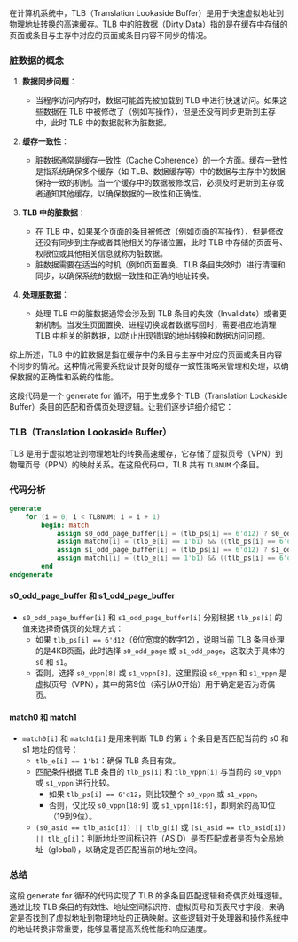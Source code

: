 在计算机系统中，TLB（Translation Lookaside Buffer）是用于快速虚拟地址到物理地址转换的高速缓存。TLB 中的脏数据（Dirty Data）指的是在缓存中存储的页面或条目与主存中对应的页面或条目内容不同步的情况。

### 脏数据的概念

1. **数据同步问题**：
   - 当程序访问内存时，数据可能首先被加载到 TLB 中进行快速访问。如果这些数据在 TLB 中被修改了（例如写操作），但是还没有同步更新到主存中，此时 TLB 中的数据就称为脏数据。

2. **缓存一致性**：
   - 脏数据通常是缓存一致性（Cache Coherence）的一个方面。缓存一致性是指系统确保多个缓存（如 TLB、数据缓存等）中的数据与主存中的数据保持一致的机制。当一个缓存中的数据被修改后，必须及时更新到主存或者通知其他缓存，以确保数据的一致性和正确性。

3. **TLB 中的脏数据**：
   - 在 TLB 中，如果某个页面的条目被修改（例如页面的写操作），但是修改还没有同步到主存或者其他相关的存储位置，此时 TLB 中存储的页面号、权限位或其他相关信息就称为脏数据。
   - 脏数据需要在适当的时机（例如页面置换、TLB 条目失效时）进行清理和同步，以确保系统的数据一致性和正确的地址转换。

4. **处理脏数据**：
   - 处理 TLB 中的脏数据通常会涉及到 TLB 条目的失效（Invalidate）或者更新机制。当发生页面置换、进程切换或者数据写回时，需要相应地清理 TLB 中相关的脏数据，以防止出现错误的地址转换和数据访问问题。

综上所述，TLB 中的脏数据是指在缓存中的条目与主存中对应的页面或条目内容不同步的情况。这种情况需要系统设计良好的缓存一致性策略来管理和处理，以确保数据的正确性和系统的性能。





这段代码是一个 generate for 循环，用于生成多个 TLB（Translation Lookaside Buffer）条目的匹配和奇偶页处理逻辑。让我们逐步详细介绍它：

### TLB（Translation Lookaside Buffer）

TLB 是用于虚拟地址到物理地址的转换高速缓存，它存储了虚拟页号（VPN）到物理页号（PPN）的映射关系。在这段代码中，TLB 共有 `TLBNUM` 个条目。

### 代码分析

```verilog
generate
    for (i = 0; i < TLBNUM; i = i + 1)
        begin: match
            assign s0_odd_page_buffer[i] = (tlb_ps[i] == 6'd12) ? s0_odd_page : s0_vppn[8];
            assign match0[i] = (tlb_e[i] == 1'b1) && ((tlb_ps[i] == 6'd12) ? s0_vppn == tlb_vppn[i] : s0_vppn[18: 9] == tlb_vppn[i][18: 9]) && ((s0_asid == tlb_asid[i]) || tlb_g[i]);
            assign s1_odd_page_buffer[i] = (tlb_ps[i] == 6'd12) ? s1_odd_page : s1_vppn[8];
            assign match1[i] = (tlb_e[i] == 1'b1) && ((tlb_ps[i] == 6'd12) ? s1_vppn == tlb_vppn[i] : s1_vppn[18: 9] == tlb_vppn[i][18: 9]) && ((s1_asid == tlb_asid[i]) || tlb_g[i]);
        end
endgenerate
```

#### s0_odd_page_buffer 和 s1_odd_page_buffer

- `s0_odd_page_buffer[i]` 和 `s1_odd_page_buffer[i]` 分别根据 `tlb_ps[i]` 的值来选择奇偶页的处理方式：
  - 如果 `tlb_ps[i] == 6'd12`（6位宽度的数字12），说明当前 TLB 条目处理的是4KB页面，此时选择 `s0_odd_page` 或 `s1_odd_page`，这取决于具体的 `s0` 和 `s1`。
  - 否则，选择 `s0_vppn[8]` 或 `s1_vppn[8]`。这里假设 `s0_vppn` 和 `s1_vppn` 是虚拟页号（VPN），其中的第9位（索引从0开始）用于确定是否为奇偶页。

#### match0 和 match1

- `match0[i]` 和 `match1[i]` 是用来判断 TLB 的第 `i` 个条目是否匹配当前的 s0 和 s1 地址的信号：
  - `tlb_e[i] == 1'b1`：确保 TLB 条目有效。
  - 匹配条件根据 TLB 条目的 `tlb_ps[i]` 和 `tlb_vppn[i]` 与当前的 `s0_vppn` 或 `s1_vppn` 进行比较。
    - 如果 `tlb_ps[i] == 6'd12`，则比较整个 `s0_vppn` 或 `s1_vppn`。
    - 否则，仅比较 `s0_vppn[18:9]` 或 `s1_vppn[18:9]`，即剩余的高10位（19到9位）。
  - `(s0_asid == tlb_asid[i]) || tlb_g[i]` 或 `(s1_asid == tlb_asid[i]) || tlb_g[i]`：判断地址空间标识符（ASID）是否匹配或者是否为全局地址（global），以确定是否匹配当前的地址空间。

### 总结

这段 generate for 循环的代码实现了 TLB 的多条目匹配逻辑和奇偶页处理逻辑。通过比较 TLB 条目的有效性、地址空间标识符、虚拟页号和页表尺寸字段，来确定是否找到了虚拟地址到物理地址的正确映射。这些逻辑对于处理器和操作系统中的地址转换非常重要，能够显著提高系统性能和响应速度。
